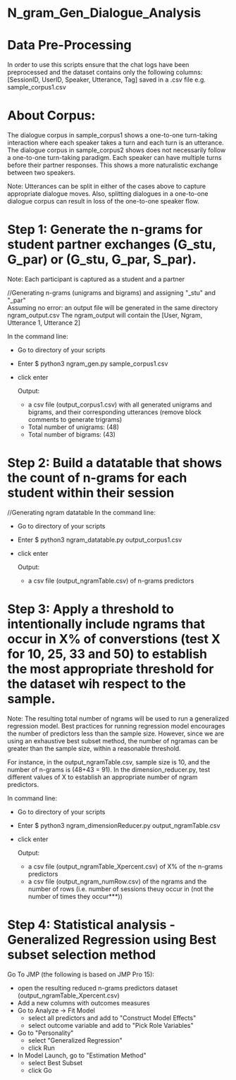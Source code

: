 # N_gram_Gen_Dialogue_Analysis

# Data Pre-Processing 
In order to use this scripts ensure that the chat logs have been preprocessed and the dataset contains only the following columns:
[SessionID, UserID, Speaker, Utterance, Tag] saved in a .csv file e.g. sample_corpus1.csv

# About Corpus:  
The dialogue corpus in sample_corpus1 shows a one-to-one turn-taking interaction where each speaker takes a turn and each turn is an utterance. 
The dialogue corpus in sample_corpus2 shows does not necessarily follow a one-to-one turn-taking paradigm. Each speaker can have multiple turns before their partner responses. This shows a more naturalistic exchange between two speakers. 

Note: Utterances can be split in either of the cases above to capture appropriate dialogue moves. Also, splitting dialogues in a one-to-one dialogue corpus can result in loss of the one-to-one speaker flow. 

# Step 1: Generate the n-grams for student partner exchanges (G_stu, G_par) or (G_stu, G_par, S_par).
Note: Each participant is captured as a student and a partner

//Generating n-grams (unigrams and bigrams) and assigning "_stu" and "_par"  
Assuming no error: an output file will be generated in the same directory ngram_output.csv
The ngram_output will contain the [User, Ngram, Utterance 1, Utterance 2]

In the command line: 
- Go to directory of your scripts
- Enter $ python3 ngram_gen.py sample_corpus1.csv
- click enter

    Output:
    - a csv file (output_corpus1.csv) with all generated unigrams and bigrams, and their corresponding utterances (remove block comments to generate trigrams)
    - Total number of unigrams: (48)
    - Total number of bigrams: (43)


# Step 2: Build a datatable that shows the count of n-grams for each student within their session

//Generating ngram datatable
In the command line: 
- Go to directory of your scripts
- Enter $ python3 ngram_datatable.py output_corpus1.csv
- click enter 

    Output: 
    -  a csv file (output_ngramTable.csv) of n-grams predictors 

# Step 3: Apply a threshold to intentionally include ngrams that occur in X% of converstions (test X for 10, 25, 33 and 50) to establish the most appropriate threshold for the dataset wih respect to the sample. 
Note: The resulting total number of ngrams will be used to run a generalized regression model. Best practices for running regression model encourages the number of predictors less than the sample size. However, since we are using an exhaustive best subset method, the number of ngramas can be greater than the sample size, within a reasonable threshold.

For instance, in the output_ngramTable.csv, sample size is 10, and the number of n-grams is (48+43 = 91). 
In the dimension_reducer.py, test different values of X to establish an appropriate number of ngram predictors.

In command line: 
- Go to directory of your scripts
- Enter $ python3 ngram_dimensionReducer.py output_ngramTable.csv
- click enter 

    Output: 
    - a csv file (output_ngramTable_Xpercent.csv) of X% of the n-grams predictors 
    - a csv file (output_ngram_numRow.csv) of the ngrams and the number of rows (i.e. number of sessions theuy occur in (not the number of times they occur***))

# Step 4: Statistical analysis - Generalized Regression using Best subset selection method
Go To JMP (the following is based on JMP Pro 15): 
- open the resulting reduced n-grams predictors dataset (output_ngramTable_Xpercent.csv)
- Add a new columns with outcomes measures 
- Go to Analyze -> Fit Model
    - select all predictors and add to "Construct Model Effects"
    - select outcome variable and add to "Pick Role Variables" 
- Go to "Personality"
    - select "Generalized Regression" 
    - click Run
- In Model Launch, go to  "Estimation Method" 
    - select Best Subset
    - click Go 
